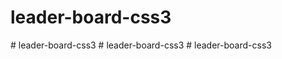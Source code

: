 # leader-board-css3
#   l e a d e r - b o a r d - c s s 3  
 #   l e a d e r - b o a r d - c s s 3  
 #   l e a d e r - b o a r d - c s s 3  
 